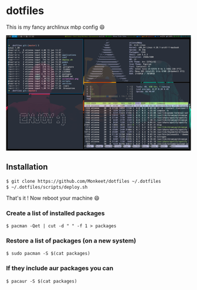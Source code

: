 # dotfiles
This is my fancy archlinux mbp config :smile:

![ScreenShot](./screenshot.png)

## Installation

    $ git clone https://github.com/Monkeet/dotfiles ~/.dotfiles
    $ ~/.dotfiles/scripts/deploy.sh

That's it ! Now reboot your machine :smile:

### Create a list of installed packages

    $ pacman -Qet | cut -d " " -f 1 > packages

### Restore a list of packages (on a new system)

    $ sudo pacman -S $(cat packages)

### If they include aur packages you can

    $ pacaur -S $(cat packages)
